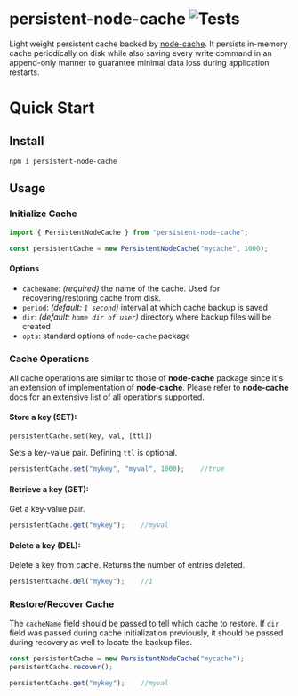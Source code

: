 persistent-node-cache ![Tests](https://github.com/kwertop/persistent-node-cache/actions/workflows/node.js.yml/badge.svg)
==========

Light weight persistent cache backed by [node-cache](https://github.com/node-cache/node-cache).
It persists in-memory cache periodically on disk while also saving every write command in an append-only manner
to guarantee minimal data loss during application restarts.

# Quick Start

## Install

```shell
npm i persistent-node-cache
```

## Usage

### Initialize Cache

```typescript
import { PersistentNodeCache } from "persistent-node-cache";

const persistentCache = new PersistentNodeCache("mycache", 1000);
```

#### Options

 - `cacheName`: *(required)* the name of the cache. Used for recovering/restoring cache from disk.
 - `period`: *(default: `1 second`)* interval at which cache backup is saved
 - `dir`: *(default: `home dir of user`)* directory where backup files will be created
 - `opts`: standard options of `node-cache` package


### Cache Operations

All cache operations are similar to those of **node-cache** package since it's an extension of implementation of **node-cache**.
Please refer to **node-cache** docs for an extensive list of all operations supported.

#### Store a key (SET):

`persistentCache.set(key, val, [ttl])`

Sets a key-value pair. Defining `ttl` is optional.

```typescript
persistentCache.set("mykey", "myval", 1000);    //true
```

#### Retrieve a key (GET):

Get a key-value pair.

```typescript
persistentCache.get("mykey");    //myval
```

#### Delete a key (DEL):

Delete a key from cache. Returns the number of entries deleted.

```typescript
persistentCache.del("mykey");    //1
```

### Restore/Recover Cache

The `cacheName` field should be passed to tell which cache to restore. If `dir` field was passed during cache initialization
previously, it should be passed during recovery as well to locate the backup files.

```typescript
const persistentCache = new PersistentNodeCache("mycache");
persistentCache.recover();

persistentCache.get("mykey");    //myval
```
